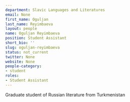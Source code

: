 ```yaml
---
department: Slavic Languages and Literatures
email: None
first_name: Oguljan
last_name: Reyimbaeva
layout: people
name: Oguljan Reyimbaeva
position: Student Assistant
short_bio: ''
slug: oguljan-reyimbaeva
status: not_current
twitter: None
website: None
people-category:
- student
roles:
- Student Assistant
---
```


Graduate student of Russian literature from Turkmenistan
